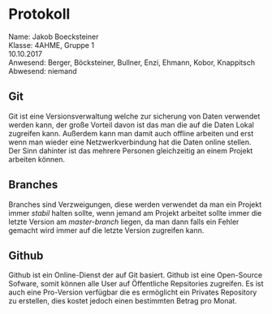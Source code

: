# Protokoll
  Name: Jakob Boecksteiner  
  Klasse: 4AHME, Gruppe 1  
  10.10.2017  
  Anwesend: Berger, Böcksteiner, Bullner, Enzi, Ehmann, Kobor, Knappitsch  
  Abwesend: niemand  
    
## Git
   Git ist eine Versionsverwaltung welche zur sicherung von Daten verwendet werden kann, der große Vorteil davon ist das man die auf die Daten Lokal zugreifen kann. Außerdem kann man damit auch offline arbeiten und erst wenn man wieder eine Netzwerkverbindung hat die Daten online stellen. Der Sinn dahinter ist das mehrere Personen gleichzeitig an einem Projekt arbeiten können.  
     
## Branches  
Branches sind Verzweigungen, diese werden verwendet da man ein Projekt immer *stabil* halten sollte, wenn jemand am Projekt arbeitet sollte immer die letzte Version am *master-branch* liegen, da man dann falls ein Fehler gemacht wird immer auf die letzte Version zugreifen kann.  

## Github
Github ist ein Online-Dienst der auf Git basiert.  Github ist eine Open-Source Sofware, somit können alle User auf Öffentliche Repsitories zugreifen.  Es ist auch eine Pro-Version verfügbar die es ermöglicht ein Privates Repository zu erstellen, dies kostet jedoch einen bestimmten Betrag pro Monat.
